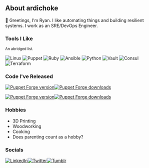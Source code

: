 ## About ardichoke

:wave: Greetings, I'm Ryan. I like automating things and building resilient systems. I work as an SRE/DevOps Engineer.

### Tools I Like
<sub>An abridged list.</sub>

![Linux](https://img.shields.io/badge/linux-blue?style=for-the-badge&logo=Linux&logoColor=black) ![Puppet](https://img.shields.io/badge/Puppet-black?style=for-the-badge&logo=Puppet) ![Ruby](https://img.shields.io/badge/ruby-red?style=for-the-badge&logo=Ruby) ![Ansible](https://img.shields.io/badge/ansible-black?style=for-the-badge&logo=Ansible) ![Python](https://img.shields.io/badge/python-yellow?style=for-the-badge&logo=Python) ![Vault](https://img.shields.io/badge/Vault-black?style=for-the-badge&logo=Vault) ![Consul](https://img.shields.io/badge/Consul-black?style=for-the-badge&logo=Consul) ![Terraform](https://img.shields.io/badge/Terraform-black?style=for-the-badge&logo=Terraform)

### Code I've Released
[![Puppet Forge version](https://img.shields.io/puppetforge/v/ardichoke/arpwatch?label=puppet-arpwatch&style=for-the-badge)![Puppet Forge downloads](https://img.shields.io/puppetforge/dt/ardichoke/arpwatch?style=for-the-badge)](https://forge.puppet.com/modules/ardichoke/arpwatch)

[![Puppet Forge version](https://img.shields.io/puppetforge/v/ardichoke/klipper?label=puppet-klipper&style=for-the-badge)![Puppet Forge downloads](https://img.shields.io/puppetforge/dt/ardichoke/klipper?style=for-the-badge)](https://forge.puppet.com/modules/ardichoke/klipper)

### Hobbies

- 3D Printing
- Woodworking
- Cooking
- Does parenting count as a hobby?

### Socials
[![LinkedIn](https://img.shields.io/badge/linkedin-0A66C2?style=for-the-badge&logo=LinkedIn)](https://linkedin.com/in/rdeshone)[![Twitter](https://img.shields.io/badge/twitter-1DA1F2?style=for-the-badge&logo=Twitter&logoColor=white)](https://twitter.com/ard1choke)[![Tumblr](https://img.shields.io/badge/tumblr-36465D?style=for-the-badge&logo=Tumblr)](https://blog.ardichoke.info)
